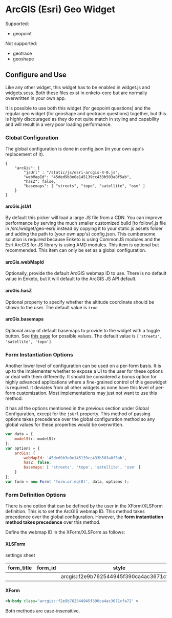 # ArcGIS (Esri) Geo Widget

Supported: 

- geopoint

Not supported:

- geotrace
- geoshape

## Configure and Use

Like any other widget, this widget has to be enabled in widget.js and widgets.scss. Both these files exist in enketo-core but are normally overwritten in your own app.

It is possible to use both this widget (for geopoint questions) and the regular geo widget (for geoshape and geotrace questions) together, but this is highly discouraged as they do not quite match in styling and capability and will result in a very poor loading performance.


### Global Configuration

The global configuration is done in config.json (in your own app's replacement of it).

```jsons
{
    "arcGis": {
    	"jsUrl" : "/static/js/esri-arcgis-4-0.js",
	    "webMapId": "45ded9b3e0e145139cc433b503a8f5ab",
	    "hasZ": false, 
	    "basemaps": [ "streets", "topo", "satellite", "osm" ] 
	}
}
```

#### arcGis.jsUrl
By default this picker will load a large JS file from a CDN. You can improve performance by serving the much smaller customized build [to follow].js file in /src/widget/geo-esri/ instead by copying it to your static js assets folder and adding the path to (your own app's) config.json. This cumbersome solution is required because Enketo is using CommonJS modules and the Esri ArcGIS for JS library is using AMD modules. This item is optional but recommended. This item can only be set as a global configuration.

#### arcGis.webMapId
Optionally, provide the default ArcGIS webmap ID to use. There is no default value in Enketo, but it will default to the ArcGIS JS API default.

#### arcGis.hasZ
Optional property to specify whether the altitude coordinate should be shown to the user. The default value is `true`.

#### arcGis.basemaps
Optional array of default basemaps to provide to the widget with a toggle button. See [this page](https://developers.arcgis.com/javascript/latest/api-reference/esri-Map.html#basemap) for possible values. The default value is `['streets', 'satellite', 'topo']`.


### Form Instantiation Options

Another lower level of configuration can be used on a per-form basis. It is up to the implementer whether to expose a UI to the user for these options or deal with them differently. It should be considered a bonus option for highly advanced applications where a fine-grained control of this geowidget is required. It deviates from all other widgets as none have this level of per-form customization. Most implementations may just not want to use this method.

It has all the options mentioned in the previous section under Global Configuration, except for the `jsUrl` property. This method of passing options takes precedence over the global configuration method so any global values for these properties would be overwritten.

```js
var data = {
	modelStr: modelStr
};
var options = {
	arcGis: {
	    webMapId: '45ded9b3e0e145139cc433b503a8f5ab',
	    hasZ: false, 
	    basemaps: [ 'streets', 'topo', 'satellite', 'osm' ] 
	}
};
var form = new Form( 'form.or:eq(0)', data, options );
```

### Form Definition Options

There is one option that can be defined by the user in the XForm/XLSForm definition. This is to set the ArcGIS webmap ID. This method takes precedence over the global configuration. However, the **form instantiation method takes precedence** over this method. 

Define the webmap ID in the XForm/XLSForm as follows:

#### XLSForm

settings sheet

| form_title | form_id | style                                    |
|------------|---------|------------------------------------------|
|            |         | arcgis::f2e9b762544945f390ca4ac3671cfa72 |

#### XForm

```xml
<h:body class="arcgis::f2e9b762544945f390ca4ac3671cfa72" >
```

Both methods are case-insensitive.
